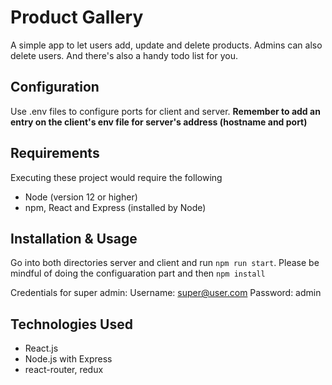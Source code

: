 # Product Gallery
A simple app to let users add, update and delete products. Admins can also delete users. 
And there's also a handy todo list for you.

## Configuration
Use .env files to configure ports for client and server.
__Remember to add an entry on the client's env file for server's address (hostname and port)__

## Requirements
Executing these project would require the following 
* Node (version 12 or higher)
* npm, React and Express (installed by Node)

## Installation & Usage
Go into both directories server and client and  run ` npm run start `.
Please be mindful of doing the configuaration part and then ` npm install `

Credentials for super admin: 
	Username: super@user.com
	Password: admin

## Technologies Used
* React.js
* Node.js with Express
* react-router, redux
